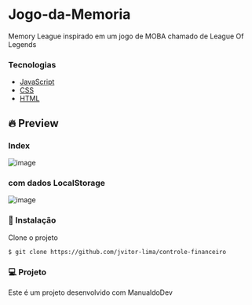 # Jogo-da-Memoria
Memory League inspirado em um jogo de MOBA chamado de League Of Legends
### Tecnologias 
  - [JavaScript](https://devdocs.io/javascript/)
  - [CSS](https://devdocs.io/css/)
  - [HTML](https://devdocs.io/html/)

## 🔥 Preview
### Index

![image](https://user-images.githubusercontent.com/112414200/197023713-9433d7ef-2927-4891-b334-421eee567956.png)

### com dados LocalStorage
![image](https://user-images.githubusercontent.com/112414200/197023612-ab2bdff5-2293-4a7e-a9c5-b3f085964bab.png)



### 🚀 Instalação

Clone o projeto
```sh
$ git clone https://github.com/jvitor-lima/controle-financeiro
```

### 💻 Projeto
Este é um projeto desenvolvido com ManualdoDev


